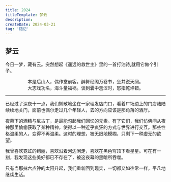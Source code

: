 ```yaml
---
title: 2024
titleTemplate: 梦云
description: 
createDate: 2024-03-21
tag: '随记'
---
```


## 梦云

<zoom-img src="https://img.alilis.space/40321155700.jpg-alilis_img" />

今日一梦，藏有云。突然想起《遥远的救世主》里的一首打油诗,就用它做个引子。

<center>本是后山人，偶作堂前客。醉舞经阁万卷书，坐井说天阔。</center>
<center>大志戏功名，海斗量福祸。谈到囊中羞涩时，怒指乾坤错。</center>


---

已经过了深夜十一点，我们懒散地坐在一家理发店门口，看着广场边上的门店陆陆续续地关门，面前也偶尔走过几个年轻人，去的方向应该是那角落的酒厅。

夜幕下的酒精与尼古丁，是最能勾起我们回忆的元素。有了它们，我们仿佛间从夜神那里偷偷获取了某种精神，使得以一种近乎疯狂的方式与世界进行交互。那些性格温柔的人，变得不再温柔。这时的理想，被无限地模糊，只剩下一种虚无的欲望。

我曾喜欢霓虹的绚丽，喜欢沿着河边闲走，喜欢在黑色穹顶下看星星。可在有一刻，我发现这些美好都已不存在了，被这夜幕的黑暗所吞噬。

只有当那抹六点钟的太阳升起，我们重新回到现实，一切都又如往常一样，平凡地继续生活。










































